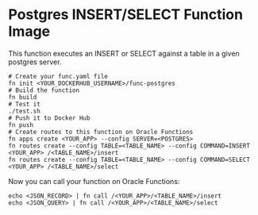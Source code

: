 # Postgres INSERT/SELECT Function Image

This function executes an INSERT or SELECT against a table in a given postgres server.

```
# Create your func.yaml file
fn init <YOUR_DOCKERHUB_USERNAME>/func-postgres
# Build the function
fn build
# Test it
./test.sh
# Push it to Docker Hub
fn push
# Create routes to this function on Oracle Functions
fn apps create <YOUR_APP> --config SERVER=<POSTGRES>
fn routes create --config TABLE=<TABLE_NAME> --config COMMAND=INSERT <YOUR_APP> /<TABLE_NAME>/insert
fn routes create --config TABLE=<TABLE_NAME> --config COMMAND=SELECT <YOUR_APP> /<TABLE_NAME>/select
```

Now you can call your function on Oracle Functions:

```
echo <JSON_RECORD> | fn call /<YOUR_APP>/<TABLE_NAME>/insert
echo <JSON_QUERY> | fn call /<YOUR_APP>/<TABLE_NAME>/select
```